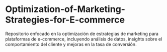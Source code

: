 # Optimization-of-Marketing-Strategies-for-E-commerce
Repositorio enfocado en la optimización de estrategias de marketing para plataformas de e-commerce, incluyendo análisis de datos, insights sobre el comportamiento del cliente y mejoras en la tasa de conversión.
